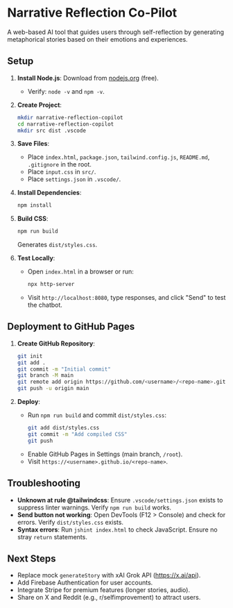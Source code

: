 # Narrative Reflection Co-Pilot

A web-based AI tool that guides users through self-reflection by generating metaphorical stories based on their emotions and experiences.

## Setup

1. **Install Node.js**: Download from [nodejs.org](https://nodejs.org) (free).
   - Verify: `node -v` and `npm -v`.

2. **Create Project**:
   ```bash
   mkdir narrative-reflection-copilot
   cd narrative-reflection-copilot
   mkdir src dist .vscode
   ```

3. **Save Files**:
   - Place `index.html`, `package.json`, `tailwind.config.js`, `README.md`, `.gitignore` in the root.
   - Place `input.css` in `src/`.
   - Place `settings.json` in `.vscode/`.

4. **Install Dependencies**:
   ```bash
   npm install
   ```

5. **Build CSS**:
   ```bash
   npm run build
   ```
   Generates `dist/styles.css`.

6. **Test Locally**:
   - Open `index.html` in a browser or run:
     ```bash
     npx http-server
     ```
   - Visit `http://localhost:8080`, type responses, and click "Send" to test the chatbot.

## Deployment to GitHub Pages

1. **Create GitHub Repository**:
   ```bash
   git init
   git add .
   git commit -m "Initial commit"
   git branch -M main
   git remote add origin https://github.com/<username>/<repo-name>.git
   git push -u origin main
   ```

2. **Deploy**:
   - Run `npm run build` and commit `dist/styles.css`:
     ```bash
     git add dist/styles.css
     git commit -m "Add compiled CSS"
     git push
     ```
   - Enable GitHub Pages in Settings (main branch, `/root`).
   - Visit `https://<username>.github.io/<repo-name>`.

## Troubleshooting

- **Unknown at rule @tailwindcss**: Ensure `.vscode/settings.json` exists to suppress linter warnings. Verify `npm run build` works.
- **Send button not working**: Open DevTools (F12 > Console) and check for errors. Verify `dist/styles.css` exists.
- **Syntax errors**: Run `jshint index.html` to check JavaScript. Ensure no stray `return` statements.

## Next Steps

- Replace mock `generateStory` with xAI Grok API (https://x.ai/api).
- Add Firebase Authentication for user accounts.
- Integrate Stripe for premium features (longer stories, audio).
- Share on X and Reddit (e.g., r/selfimprovement) to attract users.